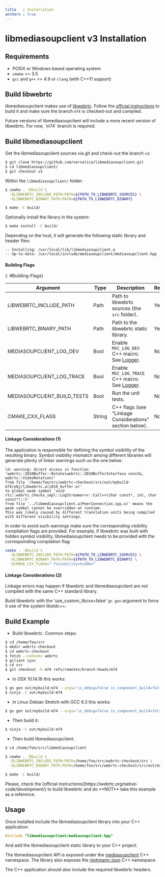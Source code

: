 ```yaml
---
title   : Installation
anchors : true
---
```



# libmediasoupclient v3 Installation


## Requirements

* POSIX or Windows based operating system
* `cmake` >= 3.5
* `gcc` and `g++` >= 4.9 or `clang` (with C++11 support)


## Build libwebrtc

libmediasoupclient makes use of [libwebrtc](https://webrtc.org/native-code). Follow the [official instructions](https://webrtc.org/native-code/development/) to build it and make sure the branch `m74` is checked-out and compiled.

<div markdown="1" class="note">
Future versions of libmediasoupclient will include a more recent version of libwebrtc. For now, `m74` branch is required.
</div>


## Build libmediasoupclient

Get the libmediasoupclient sources via git and check-out the branch `v3`:

```bash
$ git clone https://github.com/versatica/libmediasoupclient.git
$ cd libmediasoupclient/
$ git checkout v3
```

Within the `libmediasoupclient/` folder:

```bash
$ cmake . -Bbuild \
  -DLIBWEBRTC_INCLUDE_PATH:PATH=${PATH_TO_LIBWEBRTC_SOURCES} \
  -DLIBWEBRTC_BINARY_PATH:PATH=${PATH_TO_LIBWEBRTC_BINARY}

$ make -C build/
```

Optionally install the library in the system:

```bash
$ make install -C build/
```

Depending on the host, it will generate the following static library and header files:

```
-- Installing: /usr/local/lib/libmediasoupclient.a
-- Up-to-date: /usr/local/include/mediasoupclient/mediasoupclient.hpp
```

#### Building Flags
{: #Building-Flags}

<div markdown="1" class="table-wrapper L3">

Argument        | Type    | Description | Required | Default 
--------------- | ------- | ----------- | -------- | ----------
LIBWEBRTC_INCLUDE_PATH | Path | Path to libwebrtc sources (the `src` folder). | Yes |
LIBWEBRTC_BINARY_PATH | Path | Path to the libwebrtc static library. | Yes |
MEDIASOUPCLIENT_LOG_DEV | Bool | Enable `MSC_LOG_DEV` C++ macro. See [Logger](/documentation/v3/libmediasoupclient/api/#Logger). | No | `false`
MEDIASOUPCLIENT_LOG_TRACE | Bool | Enable `MSC_LOG_TRACE` C++ macro. See [Logger](/documentation/v3/libmediasoupclient/api/#Logger). | No | `false`
MEDIASOUPCLIENT_BUILD_TESTS | Bool | Run the unit tests. | No | No |
CMAKE_CXX_FLAGS | String | C++ flags (see "Linkage Considerations" section below). | No |

</div>

#### Linkage Considerations (1)

The application is responsible for defining the symbol visibility of the resulting binary. Symbol visibility mismatch among different libraries will generate plenty of linker warnings such us the one below:

```
ld: warning: direct access in function 'webrtc::I010Buffer::Rotate(webrtc::I010BufferInterface const&, webrtc::VideoRotation)'
from file '/home/foo/src/webrtc-checkout/src/out/mybuild-m74/obj/libwebrtc.a(i010_buffer.o)'
to global weak symbol 'void rtc::webrtc_checks_impl::LogStreamer<>::Call<>(char const*, int, char const*)::t'
from file '../libmediasoupclient.a(PeerConnection.cpp.o)' means the weak symbol cannot be overridden at runtime.
This was likely caused by different translation units being compiled with different visibility settings.
```

In order to avoid such warnings make sure the corresponding visibility compilation flags are provided. For example, if libwebrtc was built with hidden symbol visibility, libmediasoupclient needs to be provided with the correspoinding compilation flag:

```bash
cmake . -Bbuild \
  -DLIBWEBRTC_INCLUDE_PATH:PATH=${PATH_TO_LIBWEBRTC_SOURCES} \
  -DLIBWEBRTC_BINARY_PATH:PATH=${PATH_TO_LIBWEBRTC_BINARY} \
  -DCMAKE_CXX_FLAGS="-fvisibility=hidden"
```

#### Linkage Considerations (2)

Linkage errors may happen if libwebrtc and libmediasoupclient are not compiled with the same C++ standard library.

Build libwebrtc with the 'use_custom_libcxx=false' `gn gen` argument to force it use of the system libstdc++.

## Build Example

* Build libwebrtc. Common steps:

```bash
$ cd /home/foo/src
$ mkdir webrtc-checkout
$ cd webrtc-checkout
$ fetch --nohooks webrtc
$ gclient sync
$ cd src
$ git checkout -b m74 refs/remotes/branch-heads/m74
```

* In OSX 10.14.16 this works:

```bash
$ gn gen out/mybuild-m74 --args='is_debug=false is_component_build=false is_clang=true rtc_include_tests=false rtc_use_h264=true rtc_enable_protobuf=false use_rtti=true mac_deployment_target="10.14" use_custom_libcxx=false'
$ ninja -C out/mybuild-m74
```

* In Linux Debian Stretch with GCC 6.3 this works:

```bash
$ gn gen out/mybuild-m74 --args='is_debug=false is_component_build=false is_clang=false rtc_include_tests=false rtc_use_h264=true rtc_enable_protobuf=false use_rtti=true use_custom_libcxx=false treat_warnings_as_errors=false use_ozone=true'
```

* Then build it:

```bash
$ ninja -C out/mybuild-m74
```

* Then build libmediasoupclient:

```bash
$ cd /home/foo/src/libmediasoupclient

$ cmake . -Bbuild \
  -DLIBWEBRTC_INCLUDE_PATH:PATH=/home/foo/src/webrtc-checkout/src \
  -DLIBWEBRTC_BINARY_PATH:PATH=/home/foo/src/webrtc-checkout/src/out/mybuild-m74/obj

$ make -C build/
```

<div markdown="1" class="note">
Please, check the [official instructions](https://webrtc.org/native-code/development/) to build libwebrtc and do **NOT** take this example as a reference.
</div>


## Usage

Once installed include the libmediasoupclient library into your C++ application:

```c++
#include "libmediasoupclient/mediasoupclient.hpp"
```

And add the libmediasoupclient static library to your C++ project.

The libmediasoupclient API is exposed under the [mediasoupclient](/documentation/v3/libmediasoupclient/api/#mediasoupclient) C++ namespace. The library also exposes the [nlohmann::json](/documentation/v3/libmediasoupclient/api/#nlohmann-json) C++ namespace.

<div markdown="1" class="note">
The C++ application should also include the required libwebrtc headers.
</div>

